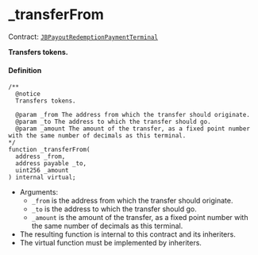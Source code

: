 # _transferFrom

Contract: [`JBPayoutRedemptionPaymentTerminal`](/dev/api/v3/contracts/or-payment-terminals/or-abstract/jbpayoutredemptionpaymentterminal/README.md)​‌

**Transfers tokens.**

#### Definition

```
/** 
  @notice
  Transfers tokens.

  @param _from The address from which the transfer should originate.
  @param _to The address to which the transfer should go.
  @param _amount The amount of the transfer, as a fixed point number with the same number of decimals as this terminal.
*/
function _transferFrom(
  address _from,
  address payable _to,
  uint256 _amount
) internal virtual;
```

* Arguments:
  * `_from` is the address from which the transfer should originate.
  * `_to` is the address to which the transfer should go.
  * `_amount` is the amount of the transfer, as a fixed point number with the same number of decimals as this terminal.
* The resulting function is internal to this contract and its inheriters.
* The virtual function must be implemented by inheriters.
